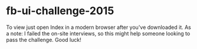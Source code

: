 # fb-ui-challenge-2015
To view just open Index in a modern browser after you've downloaded it.
As a note: I failed the on-site interviews, so this might help someone looking to pass the challenge. 
Good luck! 

